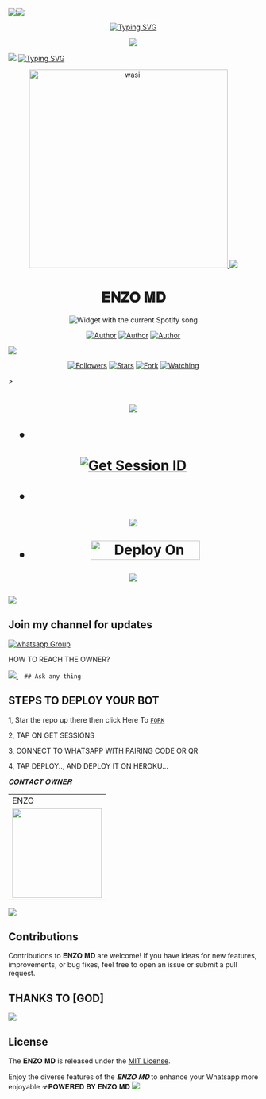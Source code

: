 <a><img src='https://i.imgur.com/LyHic3i.gif'/></a><a><img src='https://i.imgur.com/LyHic3i.gif'/></a>
<p align="center">
<p align="center">
  <a href="https://git.io/typing-svg"><img src="https://readme-typing-svg.demolab.com?font=EB+Garamond&weight=800&size=28&duration=4000&pause=1000&random=false&width=435&lines=+•★⃝ 𝐄𝐍𝐙𝐎 𝐌𝐃-★⃝•;MULTI-DEVICE+WHATSAPP+BOT;DEVELOPED+BY+𝐄𝐍𝐙𝐎;RELEASED+DATE+22%2F6%2F2024." alt="Typing SVG" /></a>
 </p>
<p align="center">
 <a><img src='https://i.imgur.com/LyHic3i.gif'/></a> <a>
<p align="center">  

<a><img src='https://i.imgur.com/LyHic3i.gif'/></a>
<a href="https://git.io/typing-svg"><img src="https://readme-typing-svg.demolab.com?font=Black+Ops+One&size=50&pause=1000&color=1BAFBAFF&center=true&width=910&height=100&lines=𝐄𝐍𝐙𝐎 𝐌𝐃" alt="Typing SVG"/></a>

<p align="center">  
  <a href="https://whatsapp.com/channel/0029VajJTJp2f3ELCm8FN50D">
    <img alt="wasi" height="400" src="https://i.ibb.co/0fgBYmD/Photo-1726167332358.png">
    <a><img src='https://i.imgur.com/LyHic3i.gif'/></a>
   <h1 align="center">𝐄𝐍𝐙𝐎 𝐌𝐃</h1>
  </a>
    <div align="center">
  <img src="https://spogit.vercel.app/api?theme=dark&rainbow=true&scan=true" alt="Widget with the current Spotify song"  />
</div>
 
</p>
<p align="center">
<a href="https://github.com/Cheroo51"><img title="Author" src="https://img.shields.io/badge/Cheroo51-black?style=for-the-badge&logo=Github"></a> <a href="https://whatsapp.com/channel/0029VajJTJp2f3ELCm8FN50D"><img title="Author" src="https://img.shields.io/badge/CHANNEL-black?style=for-the-badge&logo=whatsapp"></a> <a href="https://wa.me/254743982206"><img title="Author" src="https://img.shields.io/badge/CHAT US-black?style=for-the-badge&logo=whatsapp"></a>
<p/>
  <a><img src='https://i.imgur.com/LyHic3i.gif'/></a>
<p align="center">
<a href="https://github.com/berabotsmd?tab=followers"><img title="Followers" src="https://img.shields.io/github/followers/Cheroo51?label=Followers&style=social"></a>
<a href="https://github.com/Cheroo51/ENZO-MD/stargazers/"><img title="Stars" src="https://img.shields.io/github/stars/Cheroo51/ENZO-MD?&style=social"></a>
<a href="https://github.com/Cheroo51/ENZO-MD/network/members"><img title="Fork" src="https://img.shields.io/github/forks/Cheroo51/ENZO-MD?style=social"></a>
<a href="https://github.com/Cheroo51/ENZO-MD/watchers"><img title="Watching" src="https://img.shields.io/github/watchers/Cheroo51/ENZO-MD?label=Watching&style=social"></a>
</p>></a>                     

   <h1 align="center"                  



***



<a><img src='https://i.imgur.com/LyHic3i.gif'/></a>
</a></p>
- <br>
<a href='https://enzopairing-8f1dbe8ceff3.herokuapp.com/' target="_blank"><img alt='Get Session ID' src='https://img.shields.io/badge/Get-Session_ID-100000?style=for-the-badge&logo=scan&logoColor=white&labelColor=black&color=blue'/></a>

- 
<a><img src='https://i.imgur.com/LyHic3i.gif'/></a>

</p>

- <a href="https://dashboard.heroku.com/new?button-url=https://github.com/Cheroo51/ENZO-MD &template=https://github.com/Cheroo51/ENZO-MD"><img title="Deploy On Render" src="https://img.shields.io/badge/DEPLOY ON HEROKU-h?color=yellow&style=for-the-badge&logo=Tesla" width="220" height="38.45"/></a></p>


<a><img src='https://i.imgur.com/LyHic3i.gif'/></a>
</p>
   
##

<a><img src='https://i.imgur.com/LyHic3i.gif'/></a>
## Join my channel for updates
<a href="https://whatsapp.com/channel/0029VajJoCoLI8YePbpsnE3q" target="_blank">
    <img alt="whatsapp Group" src="https://img.shields.io/badge/ Whatsapp Support Channel -https://whatsapp.com/channel/0029VajJoCoLI8YePbpsnE3q?style=for-the-badge&logo=whatsapp&logoColor=white" />
  </a>
</p>


HOW TO REACH THE OWNER? 
 
   
   <a href="https://wa.me/254743982206">
    <img src="https://img.shields.io/badge/WhatsApp-25D366?style=for-the-badge&logo=whatsapp&logoColor=white" />
  </a>&nbsp;&nbsp;
   <a

    ## Ask any thing

</p>

## STEPS TO DEPLOY YOUR BOT


1, Star the repo up there then click Here To  [`FORK`](https://github.com/Cheroo51/ENZO-MD/fork)

2, TAP ON GET SESSIONS



3, CONNECT TO WHATSAPP WITH PAIRING CODE OR QR



4, TAP DEPLOY.., AND DEPLOY IT ON HEROKU...

</p>

*𝐂𝐎𝐍𝐓𝐀𝐂𝐓 𝐎𝐖𝐍𝐄𝐑*

<table>
  <tr>
    <td>ENZO</td>
    
  </tr>
  <tr>
    <td><a href="https://whatsapp.com/channel/0029VajJoCoLI8YePbpsnE3q"><img src="https://i.ibb.co/p2Pb829/Screenshot-20240820-172338-Whats-App.jpg" width="180"</td>
  </tr>
</table>

</p>

<a><img src='https://i.imgur.com/LyHic3i.gif'/></a>
## Contributions


Contributions to 𝐄𝐍𝐙𝐎 𝐌𝐃 are welcome! If you have ideas for new features, improvements, or bug fixes, feel free to open an issue or submit a pull request.
## THANKS TO [GOD]
<a><img src='https://i.imgur.com/LyHic3i.gif'/></a>
## License

The 𝐄𝐍𝐙𝐎 𝐌𝐃 is released under the [MIT License](https://opensource.org/licenses/MIT).

Enjoy the diverse features of the *𝐄𝐍𝐙𝐎 𝐌𝐃*  to enhance your Whatsapp more enjoyable ☣𝐏𝐎𝐖𝐄𝐑𝐄𝐃 𝐁𝐘 𝐄𝐍𝐙𝐎 𝐌𝐃
<a><img src='https://i.imgur.com/LyHic3i.gif'/></a>
